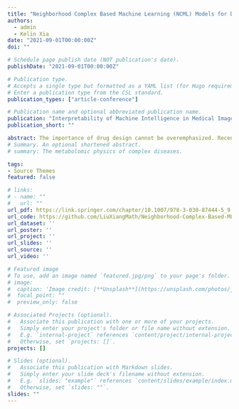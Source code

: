 ```yaml
---
title: "Neighborhood Complex Based Machine Learning (NCML) Models for Drug Design"
authors: 
  - admin
  - Kelin Xia
date: "2021-09-01T00:00:00Z"
doi: ""

# Schedule page publish date (NOT publication's date).
publishDate: "2021-09-01T00:00:00Z"

# Publication type.
# Accepts a single type but formatted as a YAML list (for Hugo requirements).
# Enter a publication type from the CSL standard.
publication_types: ["article-conference"]

# Publication name and optional abbreviated publication name.
publication: "Interpretability of Machine Intelligence in Medical Image Computing, and Topological Data Analysis and Its Applications for Medical Data. Springer, Cham, 87-97. (Spot Light)"
publication_short: ""

abstract: The importance of drug design cannot be overemphasized. Recently, artificial intelligence (AI) based drug design has begun to gain momentum due to the great advancement in experimental data, computational power and learning models. However, a major issue remains for all AI-based learning models is efficient molecular representations. Here we propose Neighborhood complex (NC) based molecular featurization (or feature engineering), for the first time. In particular, we reveal deep connections between NC and Dowker complex (DC) for molecular interaction based bipartite graphs, for the first time. Further, NC-based persistent spectral models are developed and the associated persistent attributes are used as molecular descriptors or fingerprints. To test our models, we consider protein-ligand binding affinity prediction. Our NC-based machine learning (NCML) models, in particular, NC-based gradient boosting tree (NC-GBT), are tested on three most-commonly used datasets, i.e., including PDBbind-v2007, PDBbind-v2013 and PDBbind-v2016, and extensively compared with other existing state-of-the-art models. It has been found that our NCML models can achieve state-of-the-art results.
# Summary. An optional shortened abstract.
# summary: The metabolomic physics of complex diseases.

tags:
- Source Themes
featured: false

# links:
# - name: ""
#   url: ""
url_pdf: https://link.springer.com/chapter/10.1007/978-3-030-87444-5_9
url_code: https://github.com/LiuXiangMath/Neighborhood-Complex-Based-ML
url_dataset: ''
url_poster: ''
url_project: ''
url_slides: ''
url_source: ''
url_video: ''

# Featured image
# To use, add an image named `featured.jpg/png` to your page's folder. 
# image:
#  caption: 'Image credit: [**Unsplash**](https://unsplash.com/photos/jdD8gXaTZsc)'
#  focal_point: ""
#  preview_only: false

# Associated Projects (optional).
#   Associate this publication with one or more of your projects.
#   Simply enter your project's folder or file name without extension.
#   E.g. `internal-project` references `content/project/internal-project/index.md`.
#   Otherwise, set `projects: []`.
projects: []

# Slides (optional).
#   Associate this publication with Markdown slides.
#   Simply enter your slide deck's filename without extension.
#   E.g. `slides: "example"` references `content/slides/example/index.md`.
#   Otherwise, set `slides: ""`.
slides: ""
---
```

